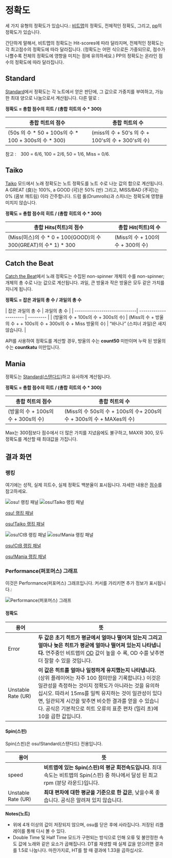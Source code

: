 정확도
==========

세 가지 유형의 정확도가 있습니다.: [비트맵](/wiki/Beatmaps)의 정확도, 전체적인 정확도, 그리고, [pp](/wiki/Performance_Points)의 정확도가 있습니다.

간단하게 말해서, 비트맵의 정확도는 Hit-scores에 따라 달라지며, 전체적인 정확도는 각 최고점수의 정확도에 따라 달라집니다. (정확도는 어떤 식으로든 가중되므로, 점수가 나쁠수록 전체의 정확도에 영향을 미치는 점에 유의하세요.) PP의 정확도는 온라인 점수의 정확도에 따라 달라집니다.


Standard
----------

[Standard](/wiki/Game_Modes/osu!)에서 정확도는 각 노트에서 얻은 판단에, 그 값으로 가중치를 부여하고, 가능한 최대 양으로 나눔으로서 계산됩니다. 다른 말로 : 

**정확도 = 총합 점수의 히트 / (총합 히트의 수 * 300)**

| 총합 히트의 점수 | 총합 히트의 수 |
| ---------------------| ---------------------|
| (50s 의 수 * 50 + 100s의 수 * 100 + 300s의 수 * 300) | (miss의 수 + 50's 의 수 + 100's의 수 + 300's의 수) |

참고 :　300 = 6/6, 100 = 2/6, 50 = 1/6, Miss = 0/6.

Taiko
------

[Taiko](/wiki/Game_Modes/osu!taiko) 모드에서 노래 정확도는 노트 정확도를 노트 수로 나눈 값의 합으로 계산됩니다. A GREAT (良)는 100%, a GOOD (可)은 50% (반) 그리고, MISS/BAD (不可)는 0% (콤보 깨트림) 이라 간주합니다. 드럼 롤(Drumrolls)과 스피너는 정확도에 영향을 미치지 않습니다.

**정확도 = 총합 점수의 히트 / (총합 히트의 수 * 300)**

| 총합 Hits(히트)의 점수 | 총합 Hit(히트)의 수 |
| ---------------------| -------------------- |
| (Miss(미스)의 수 * 0 + 100(GOOD)의 수 300(GREAT)의 수* 1) * 300 | (Miss의 수 + 100의 수 + 300의 수) |

Catch the Beat
------------------

[Catch the Beat](/wiki/Game_Modes/osu!catch)에서 노래 정확도는 수집된 non-spinner 개체의 수를 non-spinner; 개체의 총 수로 나눈 값으로 계산됩니다. 과일, 큰 방울과 작은 방울은 모두 같은 가치를 지니게 됩니다.

**정확도 = 잡은 과일의 총 수 / 과일의 총 수**

| 잡은 과일의 총 수 | 과일의 총 수 |
| ------------------------------| ---------------------- | --------- |
| (방울의 수 + 100s의 수 + 300s의 수) | (Miss의 수 + 방울의 수 + + 100s의 수 + 300s의 수 + Miss 방울의 수) | “바나나” (스피너 과일)은 새지 않습니다. |

API를 사용하여 정확도를 계산할 경우, 방울의 수는 **count50** 미만이며 누락 된 방울의 수는 **countkatu** 미만입니다.

Mania
---------

정확도는 [Standard(스탠다드)](/wiki/Game_Modes/osu!)하고 유사하게 계산됩니다.

**정확도 = 총합 점수의 히트 / (총합 히트의 수 * 300)**

| 총합 히트의 점수 | 총합 히트의 수 |
| -------------------- | -------------------- |
| (방울의 수 + 100s의 수 + 300s의 수) | (Miss의 수 50s의 수 + 100s의 수+ 200s의수 + 300s의 수 + MAXes의 수) |

Max는 300점보다 점수에서 더 많은 가치를 지녔음에도 불구하고, MAX와 300, 모두 정확도를 계산할 때 최대값을 가집니다.

결과 화면
-----------------

### 랭킹

  여기에는 성적, 실제 히트수, 실제 정확도 백분율이 표시됩니다. 자세한 내용은 [점수](/wiki/Score)를 참고하세요.

![osu! 랭킹 패널](Accuracy_osu!_Small.jpg "osu! Ranking Panel") ![osu!Taiko 랭킹 패널](Accuracy_Taiko_Small.jpg "osu!Taiko Ranking Panel")

[osu! 랭킹 패널](Accuracy_osu!.jpg "Larger version of osu! Ranking Panel")

[osu!Taiko 랭킹 패널](Accuracy_Taiko.jpg "Larger version of osu!Taiko Ranking Panel")

![osu!CtB 랭킹 패널](Accuracy_CtB_Small.jpg "osu!CtB Ranking Panel") ![osu!Mania 랭킹 패널](Accuracy_Mania_Small.jpg "osu!Mania Ranking Panel")

[osu!CtB 랭킹 패널](Accuracy_CtB.jpg "Larger version of Standard osu!CtB Panel")

[osu!Mania 랭킹 패널](Accuracy_Mania.jpg "Larger version of osu!Mania Ranking Panel")


### Performance(퍼포머스) 그래프

  이것은 Performance(퍼포머스) 그래프입니다. 커서를 가리키면 추가 정보가 표시됩니다.:

![Performance(퍼포머스) 그래프](Accuracy_TR.jpg "Performance Graph")

#### 정확도
| 용어 | 뜻 |
| ---- | ------- |
| Error | **두 값은 초기 히트가 평균에서 얼마나 떨어져 있는지 그리고 얼마나 늦은 히트가 평균에 얼마나 떨어져 있는지 나타냅니다.**  연주중인 비트맵의 [OD](/wiki/Beatmap_Editor/Song_Setup) 값이 높을 수 록, OD 수를 낮추면 더 잘할 수 있을 것입니다. |
| Unstable Rate (UR)| **이 값은 히트를 얼마나 일정하게 유지했는지 나타냅니다.** (상위 플레이어는 자주 100 점미만을 기록합니다.) 이것은 일관성을 측정하는 것이지 정확도가 아니라는 것을 유의하십시오. 따라서 15ms를 일찍 유지하는 것이 일관성이 있다면, 일관되게 시간을 맞추면 비슷한 결과를 얻을 수 있습니다. 공식은 기본적으로 히트 오류의 표준 편차 (밀리 초)에 10을 곱한 값입니다. |

#### Spin(스핀)

Spin(스핀)은 osu!Standard(스탠다드) 전용입니다.

| 용어 | 뜻 |
| ---- | ------- |
| speed | **비트맵에 있는 Spin(스핀)의 평균 회전속도입니다.** 최대속도는 비트맵의 Spin(스핀) 중 하나에서 달성 된 최고 rpm (분당 라운드)입니다. | 
| Unstable Rate (UR) | **최대 편차에 대한 평균을 기준으로 한 값은**, 낮을수록 좋습니다. 공식은 알려져 있지 않습니다. |

**Notes(노트)**

-   위에 4개 이상의 값이 저장되지 않으며, osu를 닫은 후에 사라집니다. 저장된 리플레이를 통해 다시 볼 수 있다.
-   Double Time 및 Half Time 모드가 구현되는 방식으로 인해 오류 및 불안정한 속도 값에 노래와 같은 요소가 곱해집니다. DT를 재생할 때 실제 값을 얻으려면 결과를 1.5로 나눕니다. 마찬가지로, HT를 할 때 결과에 1.33을 곱하십시오.
